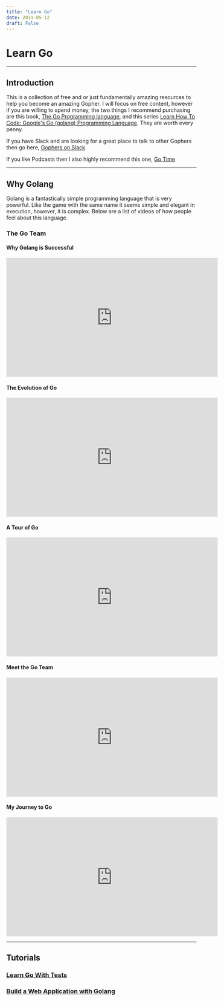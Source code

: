 ```yaml
---
title: "Learn Go"
date: 2019-05-12
draft: False
---
```


# Learn Go

___

## Introduction
This is a collection of free and or just fundamentally amazing resources to help you become an amazing Gopher. I will focus on free content, however if you are willing to spend money, the two things I recommend purchasing are this book, [The Go Programming language](https://www.amazon.com/Programming-Language-Addison-Wesley-Professional-Computing/dp/0134190440), and this series [Learn How To Code: Google's Go (golang) Programming Language](https://www.udemy.com/course/learn-how-to-code/). They are worth every penny.

If you have Slack and are looking for a great place to talk to other Gophers then go here, [Gophers on Slack](https://invite.slack.golangbridge.org/)

If you like Podcasts then I also highly recommend this one, [Go Time](https://changelog.com/gotime) 

___

## Why Golang

Golang is a fantastically simple programming language that is very powerful. Like the game with the same name it seems simple and elegant in execution, however, it is complex. Below are a list of videos of how people feel about this language.

### The Go Team

#### Why Golang is Successful
<iframe width="560" height="315" src="https://www.youtube.com/embed/cQ7STILAS0M" frameborder="0" allow="accelerometer; autoplay; encrypted-media; gyroscope; picture-in-picture" allowfullscreen></iframe>

#### The Evolution of Go
<iframe width="560" height="315" src="https://www.youtube.com/embed/0ReKdcpNyQg" frameborder="0" allow="accelerometer; autoplay; encrypted-media; gyroscope; picture-in-picture" allowfullscreen></iframe>

#### A Tour of Go
<iframe width="560" height="315" src="https://www.youtube.com/embed/ytEkHepK08c" frameborder="0" allow="accelerometer; autoplay; encrypted-media; gyroscope; picture-in-picture" allowfullscreen></iframe>

#### Meet the Go Team
<iframe width="560" height="315" src="https://www.youtube.com/embed/sln-gJaURzk" frameborder="0" allow="accelerometer; autoplay; encrypted-media; gyroscope; picture-in-picture" allowfullscreen></iframe>

#### My Journey to Go
<iframe width="560" height="315" src="https://www.youtube.com/embed/6sBBTFXOq44" frameborder="0" allow="accelerometer; autoplay; encrypted-media; gyroscope; picture-in-picture" allowfullscreen></iframe>

___

## Tutorials

### [Learn Go With Tests](https://quii.gitbook.io/learn-go-with-tests/)

### [Build a Web Application with Golang](https://astaxie.gitbooks.io/build-web-application-with-golang/content/en/)





